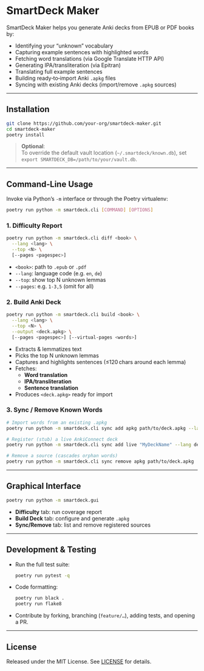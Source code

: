 # SmartDeck Maker

SmartDeck Maker helps you generate Anki decks from EPUB or PDF books by:

- Identifying your “unknown” vocabulary  
- Capturing example sentences with highlighted words  
- Fetching word translations (via Google Translate HTTP API)  
- Generating IPA/transliteration (via Epitran)  
- Translating full example sentences  
- Building ready‑to‑import Anki `.apkg` files  
- Syncing with existing Anki decks (import/remove `.apkg` sources)

---

## Installation

```bash
git clone https://github.com/your‑org/smartdeck‑maker.git
cd smartdeck‑maker
poetry install
```

> **Optional**:  
> To override the default vault location (`~/.smartdeck/known.db`), set  
> `export SMARTDECK_DB=/path/to/your/vault.db`.

---

## Command‑Line Usage

Invoke via Python’s `-m` interface or through the Poetry virtualenv:

```bash
poetry run python -m smartdeck.cli [COMMAND] [OPTIONS]
```

### 1. Difficulty Report

```bash
poetry run python -m smartdeck.cli diff <book> \
  --lang <lang> \
  --top <N> \
  [--pages <pagespec>]
```

- `<book>`: path to `.epub` or `.pdf`  
- `--lang`: language code (e.g. `en`, `de`)  
- `--top`: show top N unknown lemmas  
- `--pages`: e.g. `1-3,5` (omit for all)

### 2. Build Anki Deck

```bash
poetry run python -m smartdeck.cli build <book> \
  --lang <lang> \
  --top <N> \
  --output <deck.apkg> \
  [--pages <pagespec>] [--virtual-pages <words>]
```

- Extracts & lemmatizes text  
- Picks the top N unknown lemmas  
- Captures and highlights sentences (≤120 chars around each lemma)  
- Fetches:
  - **Word translation**  
  - **IPA/transliteration**  
  - **Sentence translation**  
- Produces `<deck.apkg>` ready for import

### 3. Sync / Remove Known Words

```bash
# Import words from an existing .apkg
poetry run python -m smartdeck.cli sync add apkg path/to/deck.apkg --lang en

# Register (stub) a live AnkiConnect deck
poetry run python -m smartdeck.cli sync add live "MyDeckName" --lang de

# Remove a source (cascades orphan words)
poetry run python -m smartdeck.cli sync remove apkg path/to/deck.apkg
```

---

## Graphical Interface

```bash
poetry run python -m smartdeck.gui
```

- **Difficulty** tab: run coverage report  
- **Build Deck** tab: configure and generate `.apkg`  
- **Sync/Remove** tab: list and remove registered sources  

---

## Development & Testing

- Run the full test suite:  
  ```bash
  poetry run pytest -q
  ```
- Code formatting:  
  ```bash
  poetry run black .
  poetry run flake8
  ```
- Contribute by forking, branching (`feature/…`), adding tests, and opening a PR.

---

## License

Released under the MIT License. See [LICENSE](LICENSE) for details.
